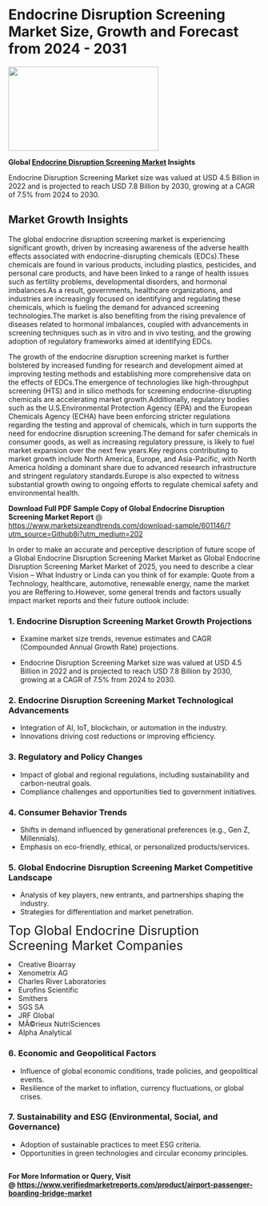 <H1>Endocrine Disruption Screening Market Size, Growth and Forecast from 2024 - 2031</H1><img class="aligncenter size-medium wp-image-584254" src="https://thirdeyenews.in/wp-content/uploads/2024/09/Global-Market-Research-300x168.jpeg" alt="" width="300" height="168" /><p><strong>Global&nbsp;<a href="https://www.marketsizeandtrends.com/download-sample/601146/?utm_source=Github8j?utm_medium=202">Endocrine Disruption Screening Market</a> Insights</strong></p><p>Endocrine Disruption Screening Market size was valued at USD 4.5 Billion in 2022 and is projected to reach USD 7.8 Billion by 2030, growing at a CAGR of 7.5% from 2024 to 2030.</p><p><h2>Market Growth Insights</h2> <p>The global endocrine disruption screening market is experiencing significant growth, driven by increasing awareness of the adverse health effects associated with endocrine-disrupting chemicals (EDCs).These chemicals are found in various products, including plastics, pesticides, and personal care products, and have been linked to a range of health issues such as fertility problems, developmental disorders, and hormonal imbalances.As a result, governments, healthcare organizations, and industries are increasingly focused on identifying and regulating these chemicals, which is fueling the demand for advanced screening technologies.The market is also benefiting from the rising prevalence of diseases related to hormonal imbalances, coupled with advancements in screening techniques such as in vitro and in vivo testing, and the growing adoption of regulatory frameworks aimed at identifying EDCs. </p> <p>The growth of the endocrine disruption screening market is further bolstered by increased funding for research and development aimed at improving testing methods and establishing more comprehensive data on the effects of EDCs.The emergence of technologies like high-throughput screening (HTS) and in silico methods for screening endocrine-disrupting chemicals are accelerating market growth.Additionally, regulatory bodies such as the U.S.Environmental Protection Agency (EPA) and the European Chemicals Agency (ECHA) have been enforcing stricter regulations regarding the testing and approval of chemicals, which in turn supports the need for endocrine disruption screening.The demand for safer chemicals in consumer goods, as well as increasing regulatory pressure, is likely to fuel market expansion over the next few years.Key regions contributing to market growth include North America, Europe, and Asia-Pacific, with North America holding a dominant share due to advanced research infrastructure and stringent regulatory standards.Europe is also expected to witness substantial growth owing to ongoing efforts to regulate chemical safety and environmental health.</p><p><span class=""><strong>Download Full PDF Sample Copy of Global Endocrine Disruption Screening Market Report</strong> @ <a href="https://www.marketsizeandtrends.com/download-sample/601146/?utm_source=Github8j?utm_medium=202" target="_blank">https://www.marketsizeandtrends.com/download-sample/601146/?utm_source=Github8j?utm_medium=202</a></span></p><p>In order to make an accurate and perceptive description of future scope of a Global&nbsp;Endocrine Disruption Screening Market Market as Global&nbsp;Endocrine Disruption Screening Market Market of 2025, you need to describe a clear Vision &ndash; What Industry or Linda can you think of for example: Quote from a Technology, healthcare, automotive, renewable energy, name the market you are Reffering to.However, some general trends and factors usually impact market reports and their future outlook include:</p><h3>1.&nbsp;<strong>Endocrine Disruption Screening Market Growth Projections</strong></h3><ul><li>Examine market size trends, revenue estimates and CAGR (Compounded Annual Growth Rate) projections.</li><li><p>Endocrine Disruption Screening Market size was valued at USD 4.5 Billion in 2022 and is projected to reach USD 7.8 Billion by 2030, growing at a CAGR of 7.5% from 2024 to 2030.</p></li></ul><h3>2.&nbsp;<strong>Endocrine Disruption Screening Market Technological Advancements</strong></h3><ul><li>Integration of AI, IoT, blockchain, or automation in the industry.</li><li>Innovations driving cost reductions or improving efficiency.</li></ul><h3>3.&nbsp;<strong>Regulatory and Policy Changes</strong></h3><ul><li>Impact of global and regional regulations, including sustainability and carbon-neutral goals.</li><li>Compliance challenges and opportunities tied to government initiatives.</li></ul><h3>4.&nbsp;<strong>Consumer Behavior Trends</strong></h3><ul><li>Shifts in demand influenced by generational preferences (e.g., Gen Z, Millennials).</li><li>Emphasis on eco-friendly, ethical, or personalized products/services.</li></ul><h3>5.&nbsp;<strong>Global Endocrine Disruption Screening Market Competitive Landscape</strong></h3><ul><li>Analysis of key players, new entrants, and partnerships shaping the industry.</li><li>Strategies for differentiation and market penetration.</li></ul><p data-pm-slice="1 1 []"><span style="color: inherit; font-family: inherit; font-size: 25px;">Top Global Endocrine Disruption Screening Market Companies</span></p><div class="" data-test-id=""><p><li>Creative Bioarray</li><li> Xenometrix AG</li><li> Charles River Laboratories</li><li> Eurofins Scientific</li><li> Smithers</li><li> SGS SA</li><li> JRF Global</li><li> MÃ©rieux NutriSciences</li><li> Alpha Analytical</li></p></div><h3>6.&nbsp;<strong>Economic and Geopolitical Factors</strong></h3><ul><li>Influence of global economic conditions, trade policies, and geopolitical events.</li><li>Resilience of the market to inflation, currency fluctuations, or global crises.</li></ul><h3>7.&nbsp;<strong>Sustainability and ESG (Environmental, Social, and Governance)</strong></h3><ul><li>Adoption of sustainable practices to meet ESG criteria.</li><li>Opportunities in green technologies and circular economy principles.</li></ul><h2><strong style="font-size: 14px;">For More Information or Query, Visit @&nbsp;</strong><a style="background-color: #ffffff; font-size: 14px;" href="https://www.marketsizeandtrends.com/report/endocrine-disruption-screening-market/" target="_blank">https://www.verifiedmarketreports.com/product/airport-passenger-boarding-bridge-market</a></h2>